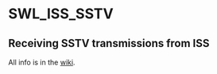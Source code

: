 # SWL_ISS_SSTV
## Receiving SSTV transmissions from ISS
All info is in the [wiki](https://github.com/che0815/SWL_ISS_SSTV/wiki/Receiving-SlowScanTV-(SSTV)-Transmissions-from-the-ISS).
